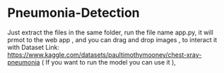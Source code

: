 # Pneumonia-Detection

Just extract the files in the same folder, run the file name app.py, it will prmot to the web app , and you can drag and drop images , to interact it with 
Dataset Link: https://www.kaggle.com/datasets/paultimothymooney/chest-xray-pneumonia ( If you want to run the model you can use it ), 
